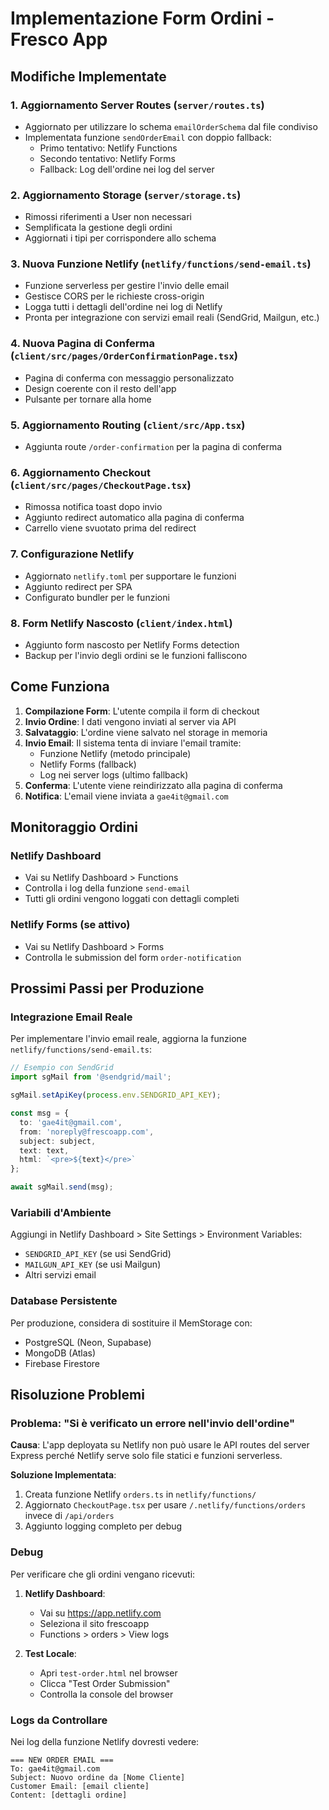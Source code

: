 # Implementazione Form Ordini - Fresco App

## Modifiche Implementate

### 1. Aggiornamento Server Routes (`server/routes.ts`)
- Aggiornato per utilizzare lo schema `emailOrderSchema` dal file condiviso
- Implementata funzione `sendOrderEmail` con doppio fallback:
  - Primo tentativo: Netlify Functions
  - Secondo tentativo: Netlify Forms
  - Fallback: Log dell'ordine nei log del server

### 2. Aggiornamento Storage (`server/storage.ts`)
- Rimossi riferimenti a User non necessari
- Semplificata la gestione degli ordini
- Aggiornati i tipi per corrispondere allo schema

### 3. Nuova Funzione Netlify (`netlify/functions/send-email.ts`)
- Funzione serverless per gestire l'invio delle email
- Gestisce CORS per le richieste cross-origin
- Logga tutti i dettagli dell'ordine nei log di Netlify
- Pronta per integrazione con servizi email reali (SendGrid, Mailgun, etc.)

### 4. Nuova Pagina di Conferma (`client/src/pages/OrderConfirmationPage.tsx`)
- Pagina di conferma con messaggio personalizzato
- Design coerente con il resto dell'app
- Pulsante per tornare alla home

### 5. Aggiornamento Routing (`client/src/App.tsx`)
- Aggiunta route `/order-confirmation` per la pagina di conferma

### 6. Aggiornamento Checkout (`client/src/pages/CheckoutPage.tsx`)
- Rimossa notifica toast dopo invio
- Aggiunto redirect automatico alla pagina di conferma
- Carrello viene svuotato prima del redirect

### 7. Configurazione Netlify
- Aggiornato `netlify.toml` per supportare le funzioni
- Aggiunto redirect per SPA
- Configurato bundler per le funzioni

### 8. Form Netlify Nascosto (`client/index.html`)
- Aggiunto form nascosto per Netlify Forms detection
- Backup per l'invio degli ordini se le funzioni falliscono

## Come Funziona

1. **Compilazione Form**: L'utente compila il form di checkout
2. **Invio Ordine**: I dati vengono inviati al server via API
3. **Salvataggio**: L'ordine viene salvato nel storage in memoria
4. **Invio Email**: Il sistema tenta di inviare l'email tramite:
   - Funzione Netlify (metodo principale)
   - Netlify Forms (fallback)
   - Log nei server logs (ultimo fallback)
5. **Conferma**: L'utente viene reindirizzato alla pagina di conferma
6. **Notifica**: L'email viene inviata a `gae4it@gmail.com`

## Monitoraggio Ordini

### Netlify Dashboard
- Vai su Netlify Dashboard > Functions
- Controlla i log della funzione `send-email`
- Tutti gli ordini vengono loggati con dettagli completi

### Netlify Forms (se attivo)
- Vai su Netlify Dashboard > Forms
- Controlla le submission del form `order-notification`

## Prossimi Passi per Produzione

### Integrazione Email Reale
Per implementare l'invio email reale, aggiorna la funzione `netlify/functions/send-email.ts`:

```typescript
// Esempio con SendGrid
import sgMail from '@sendgrid/mail';

sgMail.setApiKey(process.env.SENDGRID_API_KEY);

const msg = {
  to: 'gae4it@gmail.com',
  from: 'noreply@frescoapp.com',
  subject: subject,
  text: text,
  html: `<pre>${text}</pre>`
};

await sgMail.send(msg);
```

### Variabili d'Ambiente
Aggiungi in Netlify Dashboard > Site Settings > Environment Variables:
- `SENDGRID_API_KEY` (se usi SendGrid)
- `MAILGUN_API_KEY` (se usi Mailgun)
- Altri servizi email

### Database Persistente
Per produzione, considera di sostituire il MemStorage con:
- PostgreSQL (Neon, Supabase)
- MongoDB (Atlas)
- Firebase Firestore

## Risoluzione Problemi

### Problema: "Si è verificato un errore nell'invio dell'ordine"

**Causa**: L'app deployata su Netlify non può usare le API routes del server Express perché Netlify serve solo file statici e funzioni serverless.

**Soluzione Implementata**:
1. Creata funzione Netlify `orders.ts` in `netlify/functions/`
2. Aggiornato `CheckoutPage.tsx` per usare `/.netlify/functions/orders` invece di `/api/orders`
3. Aggiunto logging completo per debug

### Debug

Per verificare che gli ordini vengano ricevuti:

1. **Netlify Dashboard**: 
   - Vai su https://app.netlify.com
   - Seleziona il sito frescoapp
   - Functions > orders > View logs

2. **Test Locale**:
   - Apri `test-order.html` nel browser
   - Clicca "Test Order Submission"
   - Controlla la console del browser

### Logs da Controllare

Nei log della funzione Netlify dovresti vedere:
```
=== NEW ORDER EMAIL ===
To: gae4it@gmail.com
Subject: Nuovo ordine da [Nome Cliente]
Customer Email: [email cliente]
Content: [dettagli ordine]